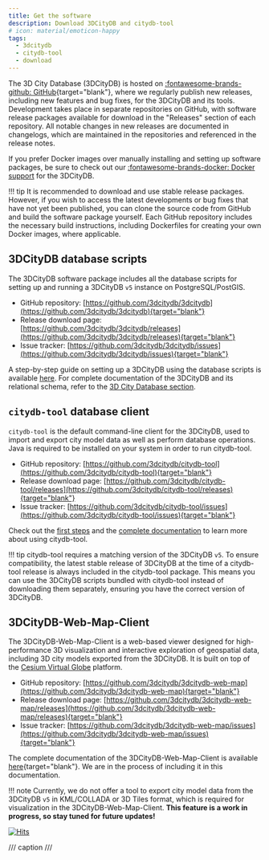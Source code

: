 ```yaml
---
title: Get the software
description: Download 3DCityDB and citydb-tool
# icon: material/emoticon-happy
tags:
  - 3dcitydb
  - citydb-tool
  - download
---
```


The 3D City Database (3DCityDB) is hosted on [:fontawesome-brands-github: GitHub](https://github.com/3dcitydb){target="blank"}, where we
regularly publish new releases, including new features and bug fixes, for the 3DCityDB and its tools. Development takes
place in separate repositories on GitHub, with software release packages available for download in the "Releases"
section of each repository. All notable changes in new releases are documented in changelogs, which are maintained
in the repositories and referenced in the release notes.

If you prefer Docker images over manually installing and setting up software packages, be sure to check out our
[:fontawesome-brands-docker: Docker support](first-steps/docker.md) for the 3DCityDB.

!!! tip
    It is recommended to download and use stable release packages. However, if you wish to access the latest developments or
    bug fixes that have not yet been published, you can clone the source code from GitHub and build the software package
    yourself. Each GitHub repository includes the necessary build instructions, including Dockerfiles for creating your own
    Docker images, where applicable.

## 3DCityDB database scripts

The 3DCityDB software package includes all the database scripts for setting up and running a 3DCityDB `v5` instance on
PostgreSQL/PostGIS.

- GitHub repository: [https://github.com/3dcitydb/3dcitydb](https://github.com/3dcitydb/3dcitydb){target="blank"}
- Release download page: [https://github.com/3dcitydb/3dcitydb/releases](https://github.com/3dcitydb/3dcitydb/releases){target="blank"}
- Issue tracker: [https://github.com/3dcitydb/3dcitydb/issues](https://github.com/3dcitydb/3dcitydb/issues){target="blank"}

A step-by-step guide on setting up a 3DCityDB using the database scripts is available [here](first-steps/setup.md).
For complete documentation of the 3DCityDB and its relational schema, refer to the [3D City Database section](3dcitydb/index.md).  

## `citydb-tool` database client

`citydb-tool` is the default command-line client for the 3DCityDB, used to import and export city model data as well as
perform database operations. Java is required to be installed on your system in order to run citydb-tool.

- GitHub repository: [https://github.com/3dcitydb/citydb-tool](https://github.com/3dcitydb/citydb-tool){target="blank"}
- Release download page: [https://github.com/3dcitydb/citydb-tool/releases](https://github.com/3dcitydb/citydb-tool/releases){target="blank"}
- Issue tracker: [https://github.com/3dcitydb/citydb-tool/issues](https://github.com/3dcitydb/citydb-tool/issues){target="blank"}

Check out the [first steps](first-steps/citydb-tool.md) and the [complete documentation](citydb-tool/index.md) to learn
more about using citydb-tool. 

!!! tip
    citydb-tool requires a matching version of the 3DCityDB `v5`. To ensure compatibility, the latest stable release of 3DCityDB
    at the time of a citydb-tool release is always included in the citydb-tool package. This means you can use the 3DCityDB
    scripts bundled with citydb-tool instead of downloading them separately, ensuring you have the correct version of
    3DCityDB.

## 3DCityDB-Web-Map-Client

The 3DCityDB-Web-Map-Client is a web-based viewer designed for high-performance 3D visualization and interactive
exploration of geospatial data, including 3D city models exported from the 3DCityDB. It is built on top of the
[Cesium Virtual Globe](https://cesium.com/) platform. 

- GitHub repository: [https://github.com/3dcitydb/3dcitydb-web-map](https://github.com/3dcitydb/3dcitydb-web-map){target="blank"}
- Release download page: [https://github.com/3dcitydb/3dcitydb-web-map/releases](https://github.com/3dcitydb/3dcitydb-web-map/releases){target="blank"}
- Issue tracker: [https://github.com/3dcitydb/3dcitydb-web-map/issues](https://github.com/3dcitydb/3dcitydb-web-map/issues){target="blank"}

The complete documentation of the 3DCityDB-Web-Map-Client is available
[here](https://3dcitydb-docs.readthedocs.io/en/latest/webmap/index.html){target="blank"}. We are in the process of
including it in this documentation.

!!! note
    Currently, we do not offer a tool to export city model data from the 3DCityDB `v5` in KML/COLLADA or 3D Tiles
    format, which is required for visualization in the 3DCityDB-Web-Map-Client. **This feature is a work in progress, so stay
    tuned for future updates!**

[![Hits](https://hits.seeyoufarm.com/api/count/incr/badge.svg?url=https%3A%2F%2F3dcitydb.github.io%2F3dcitydb-mkdocs%2Fdownload%2F&count_bg=%2379C83D&title_bg=%23555555&icon=&icon_color=%23E7E7E7&title=Visitors&edge_flat=false)](https://hits.seeyoufarm.com/#history)

/// caption
///

